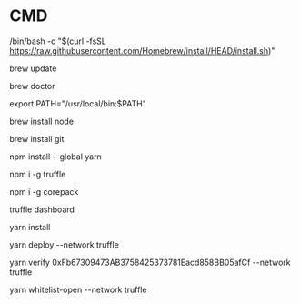 # CMD
/bin/bash -c "$(curl -fsSL https://raw.githubusercontent.com/Homebrew/install/HEAD/install.sh)"

brew update

brew doctor

export PATH="/usr/local/bin:$PATH"

brew install node

brew install git

npm install --global yarn

npm i -g truffle

npm i -g corepack

truffle dashboard

yarn install

yarn deploy --network truffle

yarn verify 0xFb67309473AB3758425373781Eacd858BB05afCf --network truffle

yarn whitelist-open --network truffle

